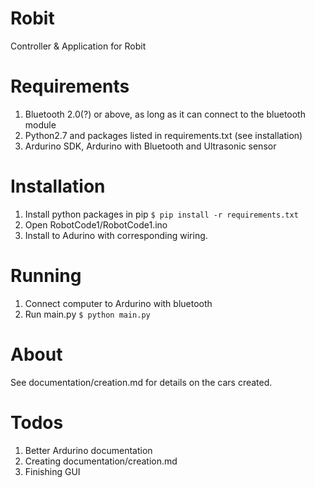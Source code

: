 # Robit
Controller &amp; Application for Robit

# Requirements #
1. Bluetooth 2.0(?) or above, as long as it can connect to the bluetooth module
2. Python2.7 and packages listed in requirements.txt (see installation)
3. Ardurino SDK, Ardurino with Bluetooth and Ultrasonic sensor

# Installation #
1. Install python packages in pip
`$ pip install -r requirements.txt`
2. Open RobotCode1/RobotCode1.ino
3. Install to Adurino with corresponding wiring.

# Running #
1. Connect computer to Ardurino with bluetooth
2. Run main.py
`$ python main.py`

# About #
See documentation/creation.md for details on the cars created.

# Todos #
1. Better Ardurino documentation
2. Creating documentation/creation.md
3. Finishing GUI
